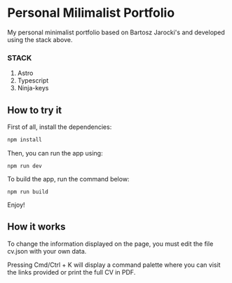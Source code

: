 # Personal Milimalist Portfolio

My personal minimalist portfolio based on Bartosz Jarocki's and developed using the stack above.

### STACK

1. Astro
2. Typescript
3. Ninja-keys

## How to try it

First of all, install the dependencies:

```sh
npm install
```

Then, you can run the app using:

```
npm run dev
```

To build the app, run the command below:

```
npm run build
```

Enjoy!

## How it works

To change the information displayed on the page, you must edit the file cv.json with your own data.

Pressing Cmd/Ctrl + K will display a command palette where you can visit the links provided or print the full CV in PDF.


